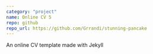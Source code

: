 ```yaml
---
category: "project"
name: Online CV 5
repo: github
repo_url: https://github.com/Grrandi/stunning-pancake
---
```


An online CV template made with Jekyll
